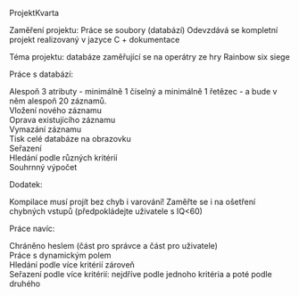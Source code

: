 ProjektKvarta

Zaměření projektu: Práce se soubory (databází)
Odevzdává se kompletní projekt realizovaný v jazyce C + dokumentace

Téma projektu: databáze zaměřující se na operátry ze hry Rainbow six siege

Práce s databází:

Alespoň 3 atributy - minimálně 1 číselný a minimálně 1 řetězec - a bude v něm alespoň 20 záznamů.  
Vložení nového záznamu  
Oprava existujícího záznamu  
Vymazání záznamu  
Tisk celé databáze na obrazovku  
Seřazení  
Hledání podle různých kritérií  
Souhrnný výpočet  

Dodatek:

Kompilace musí projít bez chyb i varování! Zaměřte se i na ošetření chybných vstupů (předpokládejte uživatele s IQ<60)

Práce navíc:

Chráněno heslem (část pro správce a část pro uživatele)  
Práce s dynamickým polem  
Hledání podle více kritérií zároveň  
Seřazení podle více kritérií: nejdříve podle jednoho kritéria a poté podle druhého  
